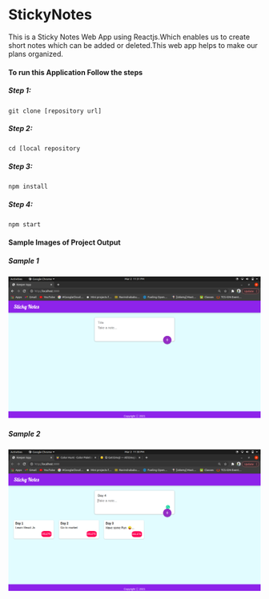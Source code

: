 # StickyNotes
This is a Sticky Notes Web App using Reactjs.Which enables us to create short notes which can be added or deleted.This web app helps to make our plans organized.


#### To run this Application Follow the steps  

##### Step 1:
    git clone [repository url]

##### Step 2:
    cd [local repository

##### Step 3: 
    npm install

##### Step 4:
    npm start
    

#### Sample Images of Project Output  

##### Sample 1

![Project sample image 1](https://github.com/amalmohan542/StickyNotes/blob/master/Project_Sample_Images/sample1.png)  

##### Sample 2

![Project sample image 2](https://github.com/amalmohan542/StickyNotes/blob/master/Project_Sample_Images/sample2.png) 
